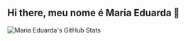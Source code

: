 ## Hi there, meu nome é Maria Eduarda 👋

![Maria Eduarda's GitHub Stats](https://github-readme-stats.vercel.app/api?username=maria-eduardamello&show_icons=true&theme=radical)
